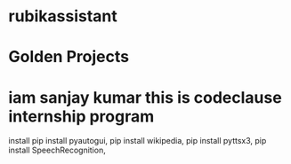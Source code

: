 # rubikassistant
# Golden Projects
# iam sanjay kumar this is codeclause internship program
install 
pip install pyautogui,
pip install wikipedia,
pip install pyttsx3,
pip install SpeechRecognition,
